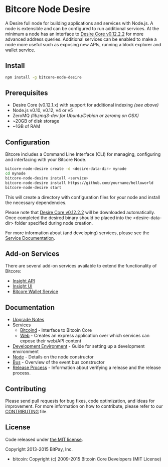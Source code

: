 Bitcore Node Desire
============

A Desire full node for building applications and services with Node.js. A node is extensible and can be configured to run additional services. At the minimum a node has an interface to [Desire Core v0.12.2.2](https://github.com/lazyboozer/Desire/releases/tag/Desire-v.0.12.2.2) for more advanced address queries. Additional services can be enabled to make a node more useful such as exposing new APIs, running a block explorer and wallet service.

## Install

```bash
npm install -g bitcore-node-desire
```

## Prerequisites

- Desire Core (v0.12.1.x) with support for additional indexing *(see above)*
- Node.js v0.10, v0.12, v4 or v5
- ZeroMQ *(libzmq3-dev for Ubuntu/Debian or zeromq on OSX)*
- ~20GB of disk storage
- ~1GB of RAM

## Configuration

Bitcore includes a Command Line Interface (CLI) for managing, configuring and interfacing with your Bitcore Node.

```bash
bitcore-node-desire create -d <desire-data-dir> mynode
cd mynode
bitcore-node-desire install <service>
bitcore-node-desire install https://github.com/yourname/helloworld
bitcore-node-desire start
```

This will create a directory with configuration files for your node and install the necessary dependencies.

Please note that [Desire Core v0.12.2.2](https://github.com/lazyboozer/Desire/releases/tag/Desire-v.0.12.2.2) will be downloaded automatically. Once completed the desired binary should be placed into the &lt;desire-data-dir&gt; folder specified during node creation.

For more information about (and developing) services, please see the [Service Documentation](docs/services.md).

## Add-on Services

There are several add-on services available to extend the functionality of Bitcore:

- [Insight API](https://github.com/lazyboozer/insight-api-desire/tree/master)
- [Insight UI](https://github.com/lazyboozer/insight-ui-desire/tree/master)
- [Bitcore Wallet Service](https://github.com/lazyboozer/bitcore-wallet-service/tree/master)

## Documentation

- [Upgrade Notes](docs/upgrade.md)
- [Services](docs/services.md)
  - [Bitcoind](docs/services/bitcoind.md) - Interface to Bitcoin Core
  - [Web](docs/services/web.md) - Creates an express application over which services can expose their web/API content
- [Development Environment](docs/development.md) - Guide for setting up a development environment
- [Node](docs/node.md) - Details on the node constructor
- [Bus](docs/bus.md) - Overview of the event bus constructor
- [Release Process](docs/release.md) - Information about verifying a release and the release process.

## Contributing

Please send pull requests for bug fixes, code optimization, and ideas for improvement. For more information on how to contribute, please refer to our [CONTRIBUTING](https://github.com/bitpay/bitcore/blob/master/CONTRIBUTING.md) file.

## License

Code released under [the MIT license](https://github.com/bitpay/bitcore-node-desire/blob/master/LICENSE).

Copyright 2013-2015 BitPay, Inc.

- bitcoin: Copyright (c) 2009-2015 Bitcoin Core Developers (MIT License)
